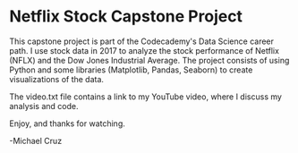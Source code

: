 # Netflix Stock Capstone Project

This capstone project is part of the Codecademy's Data Science career path. I use stock data in 2017 to analyze the stock performance of Netflix (NFLX) and the Dow Jones Industrial Average. The project consists of using Python and some libraries (Matplotlib, Pandas, Seaborn) to create visualizations of the data.

The video.txt file contains a link to my YouTube video, where I discuss my analysis and code.

Enjoy, and thanks for watching.

-Michael Cruz

